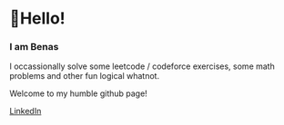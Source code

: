 <h1>👋Hello!</h1>
<h3>I am Benas</h3>
<p>I occassionally solve some leetcode / codeforce exercises, some math problems and other fun logical whatnot.</p>
<p>Welcome to my humble github page!</p>


<a href="https://www.linkedin.com/in/benas-ku%C4%8Dinskas-376045212/">LinkedIn</a>
